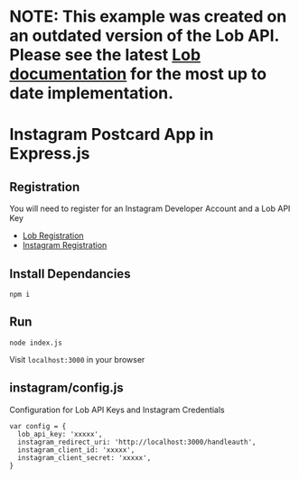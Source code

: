 # NOTE: This example was created on an outdated version of the Lob API. Please see the latest [Lob documentation](https://lob.com/docs) for the most up to date implementation.

# Instagram Postcard App in Express.js

## Registration

You will need to register for an Instagram Developer Account and a Lob API Key

* [Lob Registration](https://dashboard.lob.com/#/register)
* [Instagram Registration](https://instagram.com/developer/?hl=en)


## Install Dependancies
```
npm i
```

## Run
```
node index.js
```

Visit `localhost:3000` in your browser


## instagram/config.js
Configuration for Lob API Keys and Instagram Credentials

```
var config = {
  lob_api_key: 'xxxxx',
  instagram_redirect_uri: 'http://localhost:3000/handleauth',
  instagram_client_id: 'xxxxx',
  instagram_client_secret: 'xxxxx',
}
```


